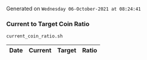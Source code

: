 Generated on `Wednesday 06-October-2021 at 08:24:41`

### Current to Target Coin Ratio
`current_coin_ratio.sh`

Date|Current|Target|Ratio
---|---|---|---
